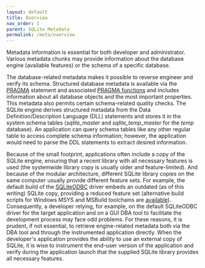 ```yaml
---
layout: default
title: Overview
nav_order: 1
parent: SQLite Metadata
permalink: /meta/overview
---
```


Metadata information is essential for both developer and administrator. Various metadata chunks may provide information about the database engine (available features) or the schema of a specific database.

The database-related metadata makes it possible to reverse engineer and verify its schema. Structured database metadata is available via the [PRAGMA][] statement and associated [PRAGMA functions][] and
includes information about all database objects and the most important properties. This metadata also permits certain schema-related quality checks. The SQLite engine derives structured metadata from the Data Definition/Description Language (DLL) statements and stores it in the system schema tables (*sqlite_master* and *sqlite_temp_master* for the *temp* database). An application can query schema tables like any other regular table to access complete schema information; however, the application would need to parse the DDL statements to extract desired information.

Because of the small footprint, applications often include a copy of the SQLite engine, ensuring that a recent library with all necessary features is used (the systemwide library copy is usually older and feature-limited). And because of the modular architecture, different SQLite library copies on the same computer usually provide different feature sets. For example, the default build of the [SQLiteODBC][] driver embeds an outdated (as of this writing) SQLite copy, providing a reduced feature set (alternative build scripts for Windows MSYS and MSBuild toolchains are [available][SQLiteODBC PChemGuy]). Consequently, a developer relying, for example, on the default SQLiteODBC driver for the target application and on a GUI DBA tool to facilitate the development process may face odd problems. For these reasons, it is prudent, if not essential, to retrieve engine-related metadata both via the DBA tool and through the instrumented application directly. When the developer's application provides the ability to use an external copy of SQLite, it is wise to instrument the end-user version of the application and verify during the application launch that the supplied SQLite library provides all necessary features.


<!-- References -->


[SQLiteODBC]: http://ch-werner.de/sqliteodbc
[SQLiteODBC PChemGuy]: https://pchemguy.github.io/SQLite-ICU-MinGW/odbc
[PRAGMA]: https://sqlite.org/pragma.html
[PRAGMA functions]: https://sqlite.org/pragma.html#pragfunc
